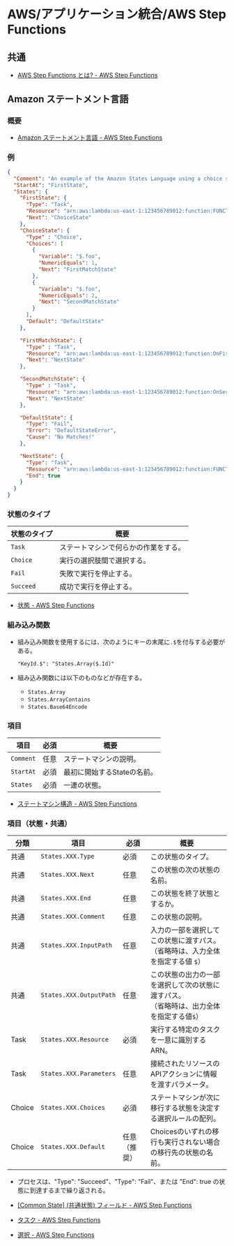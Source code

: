 # AWS/アプリケーション統合/AWS Step Functions

## 共通

- [AWS Step Functions とは? - AWS Step Functions](https://docs.aws.amazon.com/ja_jp/step-functions/latest/dg/welcome.html)

## Amazon ステートメント言語

### 概要

- [Amazon ステートメント言語 - AWS Step Functions](https://docs.aws.amazon.com/ja_jp/step-functions/latest/dg/concepts-amazon-states-language.html)

### 例

```json
{
  "Comment": "An example of the Amazon States Language using a choice state.",
  "StartAt": "FirstState",
  "States": {
    "FirstState": {
      "Type": "Task",
      "Resource": "arn:aws:lambda:us-east-1:123456789012:function:FUNCTION_NAME",
      "Next": "ChoiceState"
    },
    "ChoiceState": {
      "Type" : "Choice",
      "Choices": [
        {
          "Variable": "$.foo",
          "NumericEquals": 1,
          "Next": "FirstMatchState"
        },
        {
          "Variable": "$.foo",
          "NumericEquals": 2,
          "Next": "SecondMatchState"
        }
      ],
      "Default": "DefaultState"
    },

    "FirstMatchState": {
      "Type" : "Task",
      "Resource": "arn:aws:lambda:us-east-1:123456789012:function:OnFirstMatch",
      "Next": "NextState"
    },

    "SecondMatchState": {
      "Type" : "Task",
      "Resource": "arn:aws:lambda:us-east-1:123456789012:function:OnSecondMatch",
      "Next": "NextState"
    },

    "DefaultState": {
      "Type": "Fail",
      "Error": "DefaultStateError",
      "Cause": "No Matches!"
    },

    "NextState": {
      "Type": "Task",
      "Resource": "arn:aws:lambda:us-east-1:123456789012:function:FUNCTION_NAME",
      "End": true
    }
  }
}
```

### 状態のタイプ

| 状態のタイプ | 概要                                 |
| ------------ | ------------------------------------ |
| `Task`       | ステートマシンで何らかの作業をする。 |
| `Choice`     | 実行の選択肢間で選択する。           |
| `Fail`       | 失敗で実行を停止する。               |
| `Succeed`    | 成功で実行を停止する。               |

- [状態 - AWS Step Functions](https://docs.aws.amazon.com/ja_jp/step-functions/latest/dg/concepts-states.html)

### 組み込み関数

- 組み込み関数を使用するには、次のようにキーの末尾に`.$`を付与する必要がある。

  ```text
  "KeyId.$": "States.Array($.Id)"
  ```

- 組み込み関数には以下のものなどが存在する。
  - `States.Array`
  - `States.ArrayContains`
  - `States.Base64Encode`

### 項目

| 項目      | 必須 | 概要                        |
| --------- | ---- | --------------------------- |
| `Comment` | 任意 | ステートマシンの説明。      |
| `StartAt` | 必須 | 最初に開始するStateの名前。 |
| `States`  | 必須 | 一連の状態。                |

- [ステートマシン構造 - AWS Step Functions](https://docs.aws.amazon.com/ja_jp/step-functions/latest/dg/amazon-states-language-state-machine-structure.html)

### 項目（状態・共通）

| 分類   | 項目                    | 必須         | 概要                                                         |
| ------ | ----------------------- | ------------ | ------------------------------------------------------------ |
| 共通   | `States.XXX.Type`       | 必須         | この状態のタイプ。                                           |
| 共通   | `States.XXX.Next`       | 任意         | この状態の次の状態の名前。                                   |
| 共通   | `States.XXX.End`        | 任意         | この状態を終了状態とするか。                                 |
| 共通   | `States.XXX.Comment`    | 任意         | この状態の説明。                                             |
| 共通   | `States.XXX.InputPath`  | 任意         | 入力の一部を選択してこの状態に渡すパス。<br />（省略時は、入力全体を指定する値 `$`） |
| 共通   | `States.XXX.OutputPath` | 任意         | この状態の出力の一部を選択して次の状態に渡すパス。<br />（省略時は、出力全体を指定する値`$`） |
| Task   | `States.XXX.Resource`   | 必須         | 実行する特定のタスクを一意に識別するARN。                    |
| Task   | `States.XXX.Parameters` | 任意         | 接続されたリソースの APIアクションに情報を渡すパラメータ。   |
| Choice | `States.XXX.Choices`    | 必須         | ステートマシンが次に移行する状態を決定する選択ルールの配列。 |
| Choice | `States.XXX.Default`    | 任意（推奨） | Choicesのいずれの移行も実行されない場合の移行先の状態の名前。 |

- プロセスは、"Type": "Succeed"、"Type": "Fail"、または "End": true の状態に到達するまで繰り返される。
- [[Common State] (共通状態) フィールド - AWS Step Functions](https://docs.aws.amazon.com/ja_jp/step-functions/latest/dg/amazon-states-language-common-fields.html)

- [タスク - AWS Step Functions](https://docs.aws.amazon.com/ja_jp/step-functions/latest/dg/amazon-states-language-task-state.html)
- [選択 - AWS Step Functions](https://docs.aws.amazon.com/ja_jp/step-functions/latest/dg/amazon-states-language-choice-state.html)
